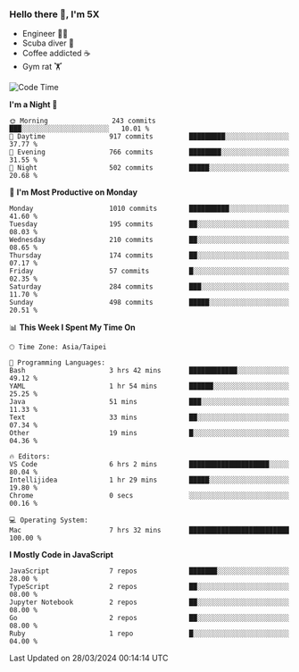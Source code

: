 ### Hello there 👋, I'm 5X

* Engineer 👨‍💻
* Scuba diver 🤿
* Coffee addicted ☕️
* Gym rat 🏋️

<!--START_SECTION:waka-->
![Code Time](http://img.shields.io/badge/Code%20Time-876%20hrs%2039%20mins-blue)

**I'm a Night 🦉** 

```text
🌞 Morning                243 commits         ███░░░░░░░░░░░░░░░░░░░░░░   10.01 % 
🌆 Daytime                917 commits         █████████░░░░░░░░░░░░░░░░   37.77 % 
🌃 Evening                766 commits         ████████░░░░░░░░░░░░░░░░░   31.55 % 
🌙 Night                  502 commits         █████░░░░░░░░░░░░░░░░░░░░   20.68 % 
```
📅 **I'm Most Productive on Monday** 

```text
Monday                   1010 commits        ██████████░░░░░░░░░░░░░░░   41.60 % 
Tuesday                  195 commits         ██░░░░░░░░░░░░░░░░░░░░░░░   08.03 % 
Wednesday                210 commits         ██░░░░░░░░░░░░░░░░░░░░░░░   08.65 % 
Thursday                 174 commits         ██░░░░░░░░░░░░░░░░░░░░░░░   07.17 % 
Friday                   57 commits          █░░░░░░░░░░░░░░░░░░░░░░░░   02.35 % 
Saturday                 284 commits         ███░░░░░░░░░░░░░░░░░░░░░░   11.70 % 
Sunday                   498 commits         █████░░░░░░░░░░░░░░░░░░░░   20.51 % 
```


📊 **This Week I Spent My Time On** 

```text
🕑︎ Time Zone: Asia/Taipei

💬 Programming Languages: 
Bash                     3 hrs 42 mins       ████████████░░░░░░░░░░░░░   49.12 % 
YAML                     1 hr 54 mins        ██████░░░░░░░░░░░░░░░░░░░   25.25 % 
Java                     51 mins             ███░░░░░░░░░░░░░░░░░░░░░░   11.33 % 
Text                     33 mins             ██░░░░░░░░░░░░░░░░░░░░░░░   07.34 % 
Other                    19 mins             █░░░░░░░░░░░░░░░░░░░░░░░░   04.36 % 

🔥 Editors: 
VS Code                  6 hrs 2 mins        ████████████████████░░░░░   80.04 % 
Intellijidea             1 hr 29 mins        █████░░░░░░░░░░░░░░░░░░░░   19.80 % 
Chrome                   0 secs              ░░░░░░░░░░░░░░░░░░░░░░░░░   00.16 % 

💻 Operating System: 
Mac                      7 hrs 32 mins       █████████████████████████   100.00 % 
```

**I Mostly Code in JavaScript** 

```text
JavaScript               7 repos             ███████░░░░░░░░░░░░░░░░░░   28.00 % 
TypeScript               2 repos             ██░░░░░░░░░░░░░░░░░░░░░░░   08.00 % 
Jupyter Notebook         2 repos             ██░░░░░░░░░░░░░░░░░░░░░░░   08.00 % 
Go                       2 repos             ██░░░░░░░░░░░░░░░░░░░░░░░   08.00 % 
Ruby                     1 repo              █░░░░░░░░░░░░░░░░░░░░░░░░   04.00 % 
```




 Last Updated on 28/03/2024 00:14:14 UTC
<!--END_SECTION:waka-->

